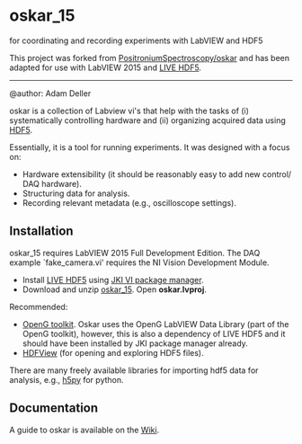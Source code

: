 oskar_15
========
for coordinating and recording experiments with LabVIEW and HDF5

This project was forked from [PositroniumSpectroscopy/oskar](https://github.com/PositroniumSpectroscopy/oskar) and has been adapted for use with LabVIEW 2015 and [LIVE HDF5](http://sine.ni.com/nips/cds/view/p/lang/en/nid/212983).
****

@author: Adam Deller

oskar is a collection of Labview vi's that help with the tasks of (i) systematically controlling hardware and (ii) organizing acquired data using [HDF5](https://www.hdfgroup.org/why_hdf/ "https://www.hdfgroup.org/why_hdf/").  

Essentially, it is a tool for running experiments. It was designed with a focus on:

 - Hardware extensibility (it should be reasonably easy to add new control/ DAQ hardware).
 - Structuring data for analysis.
 - Recording relevant metadata (e.g., oscilloscope settings).

## Installation

oskar_15 requires LabVIEW 2015 Full Development Edition.  The DAQ example `fake\_camera.vi' requires the NI Vision Development Module.

- Install [LIVE HDF5](http://www.upvi.net/main/index.php/products/lvhdf5) using [JKI VI package manager](http://vipm.jki.net/).  
- Download and unzip [oskar_15](https://github.com/ad3ller/oskar_15). Open **oskar.lvproj**.

Recommended:

- [OpenG toolkit](http://sine.ni.com/nips/cds/view/p/lang/en/nid/209027).  Oskar uses the OpenG LabVIEW Data Library (part of the OpenG toolkit), however, this is also a dependency of LIVE HDF5 and it should have been installed by JKI package manager already.
- [HDFView](https://www.hdfgroup.org/products/java/hdfview/) (for opening and exploring HDF5 files).

There are many freely available libraries for importing hdf5 data for analysis, e.g., [h5py](http://www.h5py.org/) for python.

## Documentation

A guide to oskar is available on the [Wiki](https://github.com/PositroniumSpectroscopy/oskar/wiki "Wiki").
